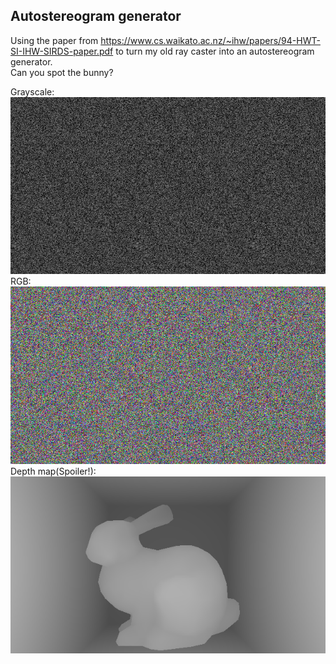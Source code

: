 ## Autostereogram generator

Using the paper from https://www.cs.waikato.ac.nz/~ihw/papers/94-HWT-SI-IHW-SIRDS-paper.pdf to turn my old ray caster into an autostereogram generator.  
Can you spot the bunny?

Grayscale:  
<img src="/images/autostereogram_bunny_GS.png"/>
RGB:  
<img src="/images/autostereogram_bunny_RGB.png"/>
Depth map(Spoiler!):  
<img src="/images/depth_map_bunny.png"/>